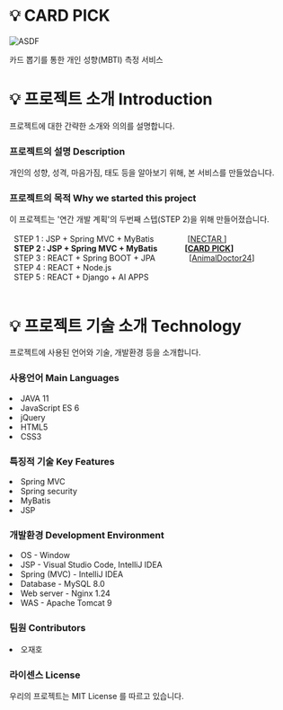 # 💡 CARD PICK 

![ASDF](https://github.com/CRE-A/Nectar/assets/121703704/36a82cdd-db4b-4cd1-93e9-fc9204d55aba)



카드 뽑기를 통한 개인 성향(MBTI) 측정 서비스



# 💡 프로젝트 소개 Introduction


프로젝트에 대한 간략한 소개와 의의를 설명합니다.</br>


 ### 프로젝트의 설명 Description



개인의 성향, 성격, 마음가짐, 태도 등을 알아보기 위해, 본 서비스를 만들었습니다.</br>



 ### 프로젝트의 목적 Why we started this project



이 프로젝트는 '연간 개발 계획'의 두번째 스텝(STEP 2)을 위해 만들어졌습니다. </br></br>
&nbsp; STEP 1 : JSP + Spring MVC + MyBatis       [[NECTAR ](https://github.com/CRE-A/Nectar)] </br>
&nbsp; **STEP 2 : JSP + Spring MVC + MyBatis     [[CARD PICK](https://github.com/CRE-A/CardPick)]** </br>
&nbsp; STEP 3 : REACT + Spring BOOT + JPA     [[AnimalDoctor24](https://github.com/CRE-A/AnimalDoctor24)]        </br>
&nbsp; STEP 4 : REACT + Node.js                  </br>
&nbsp; STEP 5 : REACT + Django + AI APPS         </br></br>



# 💡 프로젝트 기술 소개 Technology



프로젝트에 사용된 언어와 기술, 개발환경 등을 소개합니다.



### 사용언어 Main Languages



 <li>JAVA 11</li>

 <li>JavaScript ES 6 </li>
 
 <li>jQuery </li>

 <li>HTML5 </li>

 <li>CSS3</li>



### 특징적 기술 Key Features


 <li>Spring MVC </li>
 <li>Spring security</li>
 <li>MyBatis </li>
 <li>JSP</li>




### 개발환경 Development Environment


 <li>OS - Window </li>

 <li>JSP - Visual Studio Code, IntelliJ IDEA</li>
 
 <li>Spring (MVC) - IntelliJ IDEA</li>

 <li>Database - MySQL 8.0</li>
 
 <li>Web server - Nginx 1.24</li>

 <li>WAS - Apache Tomcat 9</li>
 
 
### 팀원 Contributors


 <li>오재호</li>


### 라이센스 License

우리의 프로젝트는 MIT License 를 따르고 있습니다.


